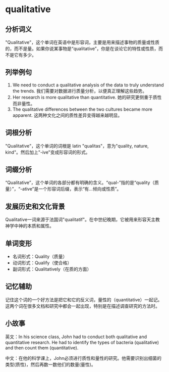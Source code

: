 # qualitative

## 分析词义

  

"Qualitative"，这个单词在英语中是形容词，主要是用来描述事物的质量或性质的，而不是量。如果你说某事物是“qualitative”，你是在谈论它的特性或性质，而不是它有多少。

  

## 列举例句

  

1.  We need to conduct a qualitative analysis of the data to truly understand the trends. 我们需要对数据进行质量分析，以便真正理解这些趋势。
2.  Her research is more qualitative than quantitative. 她的研究更侧重于质性而非量性。
3.  The qualitative differences between the two cultures became more apparent. 这两种文化之间的质性差异变得越来越明显。

  

## 词根分析

  

"Qualitative"，这个单词的词根是 latin "qualitas"，意为"quality, nature, kind"。然后加上"-ive"变成形容词的形式。

  

## 词缀分析

  

“Qualitative”，这个单词的各部分都有明确的含义。“qual-”指的是“quality（质量）”，“-ative”是一个形容词后缀，表示“有…倾向或性质”。

  

## 发展历史和文化背景

  

Qualitative一词来源于法国词"qualitatif"。在中世纪晚期，它被用来形容天主教神学中神的本质和属性。

  

## 单词变形

  

*   名词形式：Quality（质量）
*   动词形式：Qualify（使合格）
*   副词形式：Qualitatively（在质的方面）

  

## 记忆辅助

  

记住这个词的一个好方法是把它和它的反义词，量性的（quantitative）一起记。这两个词在很多文档和研究中都会一起出现，特别是在描述调查研究的方法时。

  

## 小故事

  

英文：In his science class, John had to conduct both qualitative and quantitative research. He had to identify the types of bacteria (qualitative) and then count them (quantitative).

  

中文：在他的科学课上，John必须进行质性和量性的研究。他需要识别出细菌的类型(质性)，然后再数一数他们的数量(量性)。
